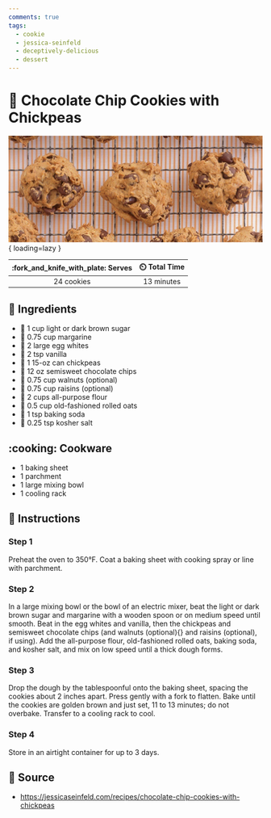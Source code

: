 ```yaml
---
comments: true
tags:
  - cookie
  - jessica-seinfeld
  - deceptively-delicious
  - dessert
---
```

# :cookie: Chocolate Chip Cookies with Chickpeas

![Chocolate Chip Cookies with Chickpeas][1]{ loading=lazy }

| :fork_and_knife_with_plate: Serves | :timer_clock: Total Time |
|:----------------------------------:|:-----------------------: |
| 24 cookies | 13 minutes |

## :salt: Ingredients

- :maple_leaf: 1 cup light or dark brown sugar
- :butter: 0.75 cup margarine
- :egg: 2 large egg whites
- :icecream: 2 tsp vanilla
- :falafel: 1 15-oz can chickpeas
- :chocolate_bar: 12 oz semisweet chocolate chips
- :chestnut: 0.75 cup walnuts (optional)
- :grapes: 0.75 cup raisins (optional)
- :ear_of_rice: 2 cups all-purpose flour
- :ear_of_rice: 0.5 cup old-fashioned rolled oats
- :cup_with_straw: 1 tsp baking soda
- :salt: 0.25 tsp kosher salt

## :cooking: Cookware

- 1 baking sheet
- 1 parchment
- 1 large mixing bowl
- 1 cooling rack

## :pencil: Instructions

### Step 1

Preheat the oven to 350°F. Coat a baking sheet with cooking spray or line with parchment.

### Step 2

In a large mixing bowl or the bowl of an electric mixer, beat the light or dark brown sugar and margarine with a wooden
spoon or on medium speed until smooth. Beat in the egg whites and vanilla, then the chickpeas and semisweet chocolate
chips (and walnuts (optional){} and raisins (optional), if using). Add the all-purpose flour, old-fashioned rolled oats,
baking soda, and kosher salt, and mix on low speed until a thick dough forms.

### Step 3

Drop the dough by the tablespoonful onto the baking sheet, spacing the cookies about 2 inches apart. Press gently with a
fork to flatten. Bake until the cookies are golden brown and just set, 11 to 13 minutes; do not overbake. Transfer to a
cooling rack to cool.

### Step 4

Store in an airtight container for up to 3 days.

## :link: Source

- <https://jessicaseinfeld.com/recipes/chocolate-chip-cookies-with-chickpeas>

[1]: <../assets/images/chocolate-chip-cookies-with-chickpeas.jpg>
